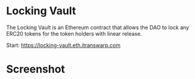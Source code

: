 # Locking Vault

The Locking Vault is an Ethereum contract that allows the DAO to lock any ERC20 tokens for the token holders with linear release.

Start: https://locking-vault.eth.itranswarp.com

# Screenshot

